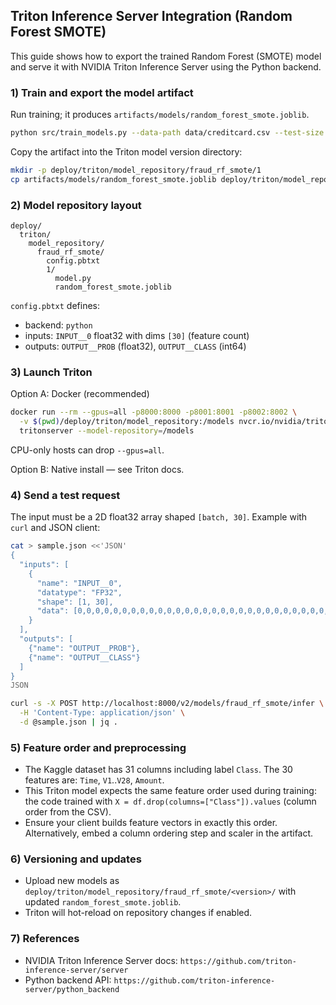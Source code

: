 ## Triton Inference Server Integration (Random Forest SMOTE)

This guide shows how to export the trained Random Forest (SMOTE) model and serve it with NVIDIA Triton Inference Server using the Python backend.

### 1) Train and export the model artifact

Run training; it produces `artifacts/models/random_forest_smote.joblib`.

```bash
python src/train_models.py --data-path data/creditcard.csv --test-size 0.3 --random-state 42
```

Copy the artifact into the Triton model version directory:

```bash
mkdir -p deploy/triton/model_repository/fraud_rf_smote/1
cp artifacts/models/random_forest_smote.joblib deploy/triton/model_repository/fraud_rf_smote/1/
```

### 2) Model repository layout

```
deploy/
  triton/
    model_repository/
      fraud_rf_smote/
        config.pbtxt
        1/
          model.py
          random_forest_smote.joblib
```

`config.pbtxt` defines:

- backend: `python`
- inputs: `INPUT__0` float32 with dims `[30]` (feature count)
- outputs: `OUTPUT__PROB` (float32), `OUTPUT__CLASS` (int64)

### 3) Launch Triton

Option A: Docker (recommended)

```bash
docker run --rm --gpus=all -p8000:8000 -p8001:8001 -p8002:8002 \
  -v $(pwd)/deploy/triton/model_repository:/models nvcr.io/nvidia/tritonserver:24.05-py3 \
  tritonserver --model-repository=/models
```

CPU-only hosts can drop `--gpus=all`.

Option B: Native install — see Triton docs.

### 4) Send a test request

The input must be a 2D float32 array shaped `[batch, 30]`. Example with `curl` and JSON client:

```bash
cat > sample.json <<'JSON'
{
  "inputs": [
    {
      "name": "INPUT__0",
      "datatype": "FP32",
      "shape": [1, 30],
      "data": [0,0,0,0,0,0,0,0,0,0,0,0,0,0,0,0,0,0,0,0,0,0,0,0,0,0,0,0,0,0]
    }
  ],
  "outputs": [
    {"name": "OUTPUT__PROB"},
    {"name": "OUTPUT__CLASS"}
  ]
}
JSON

curl -s -X POST http://localhost:8000/v2/models/fraud_rf_smote/infer \
  -H 'Content-Type: application/json' \
  -d @sample.json | jq .
```

### 5) Feature order and preprocessing

- The Kaggle dataset has 31 columns including label `Class`. The 30 features are: `Time`, `V1`..`V28`, `Amount`.
- This Triton model expects the same feature order used during training: the code trained with `X = df.drop(columns=["Class"]).values` (column order from the CSV).
- Ensure your client builds feature vectors in exactly this order. Alternatively, embed a column ordering step and scaler in the artifact.

### 6) Versioning and updates

- Upload new models as `deploy/triton/model_repository/fraud_rf_smote/<version>/` with updated `random_forest_smote.joblib`.
- Triton will hot-reload on repository changes if enabled.

### 7) References

- NVIDIA Triton Inference Server docs: `https://github.com/triton-inference-server/server`
- Python backend API: `https://github.com/triton-inference-server/python_backend`


